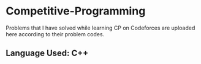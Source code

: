 # Competitive-Programming

Problems that I have solved while learning CP on Codeforces are uploaded here according to their problem codes.

## Language Used: C++ 
